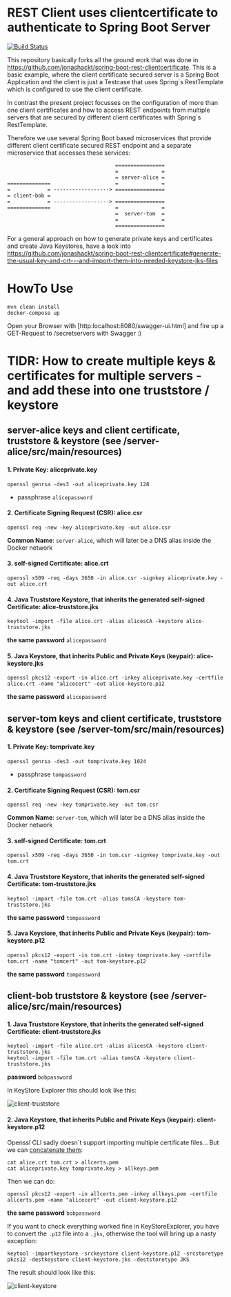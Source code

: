 REST Client uses clientcertificate to authenticate to Spring Boot Server
=============================
[![Build Status](https://travis-ci.org/jonashackt/spring-boot-rest-clientcertificate.svg?branch=master)](https://travis-ci.org/jonashackt/spring-boot-rest-clientcertificate)

This repository basically forks all the ground work that was done in https://github.com/jonashackt/spring-boot-rest-clientcertificate. This is a basic example, where the client certificate secured server is a Spring Boot Application and the client is just a Testcase that uses Spring´s RestTemplate which is configured to use the client certificate.

In contrast the present project focusses on the configuration of more than one client certificates and how to access REST endpoints from multiple servers that are secured by different client certificates with Spring´s RestTemplate.

Therefore we use several Spring Boot based microservices that provide different client certificate secured REST endpoint and a separate microservice that accesses these services:

```
                                   ================
                                   =              =
                                   = server-alice =
==============                     =              =
=            = ------------------> ================
= client-bob =                     
=            = ------------------> ================
==============                     =              =
                                   =  server-tom  =
                                   =              =
                                   ================
```


For a general approach on how to generate private keys and certificates and create Java Keystores, have a look into https://github.com/jonashackt/spring-boot-rest-clientcertificate#generate-the-usual-key-and-crt---and-import-them-into-needed-keystore-jks-files

# HowTo Use

```
mvn clean install
docker-compose up
```

Open your Browser with [http:localhost:8080/swagger-ui.html] and fire up a GET-Request to /secretservers with Swagger :)


# TlDR: How to create multiple keys & certificates for multiple servers - and add these into one truststore / keystore


## server-alice keys and client certificate, truststore & keystore (see /server-alice/src/main/resources)

#### 1. Private Key: aliceprivate.key

```
openssl genrsa -des3 -out aliceprivate.key 128
```

- passphrase `alicepassword`


#### 2. Certificate Signing Request (CSR): alice.csr

```
openssl req -new -key aliceprivate.key -out alice.csr
```

__Common Name__: `server-alice`, which will later be a DNS alias inside the Docker network 


#### 3. self-signed Certificate: alice.crt

```
openssl x509 -req -days 3650 -in alice.csr -signkey aliceprivate.key -out alice.crt
```


#### 4. Java Truststore Keystore, that inherits the generated self-signed Certificate: alice-truststore.jks

```
keytool -import -file alice.crt -alias alicesCA -keystore alice-truststore.jks
```

__the same password__ `alicepassword`


#### 5. Java Keystore, that inherits Public and Private Keys (keypair): alice-keystore.jks

```
openssl pkcs12 -export -in alice.crt -inkey aliceprivate.key -certfile alice.crt -name "alicecert" -out alice-keystore.p12
```

__the same password__ `alicepassword`



## server-tom keys and client certificate, truststore & keystore (see /server-tom/src/main/resources)

#### 1. Private Key: tomprivate.key

```
openssl genrsa -des3 -out tomprivate.key 1024
```

- passphrase `tompassword`


#### 2. Certificate Signing Request (CSR): tom.csr

```
openssl req -new -key tomprivate.key -out tom.csr
```

__Common Name__: `server-tom`, which will later be a DNS alias inside the Docker network 


#### 3. self-signed Certificate: tom.crt

```
openssl x509 -req -days 3650 -in tom.csr -signkey tomprivate.key -out tom.crt
```


#### 4. Java Truststore Keystore, that inherits the generated self-signed Certificate: tom-truststore.jks

```
keytool -import -file tom.crt -alias tomsCA -keystore tom-truststore.jks
```

__the same password__ `tompassword`


#### 5. Java Keystore, that inherits Public and Private Keys (keypair): tom-keystore.p12

```
openssl pkcs12 -export -in tom.crt -inkey tomprivate.key -certfile tom.crt -name "tomcert" -out tom-keystore.p12
```

__the same password__ `tompassword`



## client-bob truststore & keystore (see /server-alice/src/main/resources)

#### 1. Java Truststore Keystore, that inherits the generated self-signed Certificate: client-truststore.jks

```
keytool -import -file alice.crt -alias alicesCA -keystore client-truststore.jks
keytool -import -file tom.crt -alias tomsCA -keystore client-truststore.jks
```

__password__ `bobpassword`

In KeyStore Explorer this should look like this:

![client-truststore](https://github.com/jonashackt/spring-boot-rest-clientcertificates-docker-compose/blob/master/client-truststore.png)


#### 2. Java Keystore, that inherits Public and Private Keys (keypair): client-keystore.p12

Openssl CLI sadly doesn´t support importing multiple certificate files... But we can [concatenate them](https://serverfault.com/a/483490/326340):

```
cat alice.crt tom.crt > allcerts.pem
cat aliceprivate.key tomprivate.key > allkeys.pem
```

Then we can do:

```
openssl pkcs12 -export -in allcerts.pem -inkey allkeys.pem -certfile allcerts.pem -name "alicecert" -out client-keystore.p12
```

__the same password__ `bobpassword`

If you want to check everything worked fine in KeyStoreExplorer, you have to convert the `.p12` file into a `.jks`, otherwise the tool will bring up a nasty exception:

```
keytool -importkeystore -srckeystore client-keystore.p12 -srcstoretype pkcs12 -destkeystore client-keystore.jks -deststoretype JKS
```

The result should look like this:

![client-keystore](https://github.com/jonashackt/spring-boot-rest-clientcertificates-docker-compose/blob/master/client-keystore.png)


